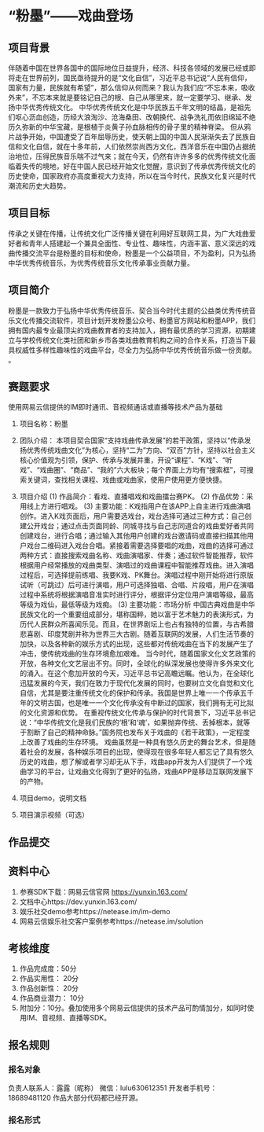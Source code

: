 # “粉墨”——戏曲登场
## 项目背景
伴随着中国在世界各国中的国际地位日益提升，经济、科技各领域的发展已经或即将走在世界前列，国民亟待提升的是“文化自信”，习近平总书记说“人民有信仰，国家有力量，民族就有希望”，那么信仰从何而来？我认为我们应“不忘本来，吸收外来”，不忘本来就是要铭记自己的根、自己从哪里来，就一定要学习、继承、发扬中华优秀传统文化。
中华优秀传统文化是中华民族五千年文明的结晶，是祖先们呕心沥血创造，历经大浪淘沙、沧海桑田、改朝换代、战争洗礼而依旧绵延不绝历久弥新的中华宝藏，是根植于炎黄子孙血脉相传的骨子里的精神脊梁。
但从鸦片战争开始，中国遭受了百年屈辱历史，使天朝上国的中国人民渐渐失去了民族自信和文化自信，就在十多年前，人们依然崇尚西方文化，西洋音乐在中国仍占据统治地位，压得民族音乐喘不过气来；就在今天，仍然有许许多多的优秀传统文化面临着失传的境地，好在中国人民已经开始文化觉醒，意识到了传承优秀传统文化的历史使命，国家政府亦高度重视大力支持，所以在当今时代，民族文化复兴是时代潮流和历史大趋势。
## 项目目标
传承之关键在传播，让传统文化广泛传播关键在利用好互联网工具，为广大戏曲爱好者和青年人搭建起一个兼具全面性、专业性、趣味性，内涵丰富、意义深远的戏曲传播交流平台是粉墨的目标和使命，粉墨是一个公益项目，不为盈利，只为弘扬中华优秀传统音乐，为优秀传统音乐文化传承事业贡献力量。
## 项目简介
粉墨是一款致力于弘扬中华优秀传统音乐、契合当今时代主题的公益类优秀传统音乐文化传播交流软件，项目计划开发粉墨公众号、粉墨官方网站和粉墨APP，我们拥有国内最专业最顶尖的戏曲教育者的支持加入，拥有最优质的学习资源，初期建立与学校传统文化类社团和新乡市各类戏曲教育机构之间的合作关系，打造当下最具权威性多样性趣味性的戏曲平台，尽全力为弘扬中华优秀传统音乐做一份贡献。
。

## 赛题要求
使用网易云信提供的IM即时通讯、音视频通话或直播等技术产品为基础
1. 项目名称：粉墨
2. 团队介绍：
本项目契合国家“支持戏曲传承发展”的若干政策，坚持以“传承发扬优秀传统戏曲文化”为核心，坚持“二为”方向、“双百”方针，坚持以社会主义核心价值观为引领，保护、传承与发展并重，开设“课程”、“K戏”、“听戏”、“戏曲圈”、“商品”、“我的”六大板块；每个界面上方均有“搜索框”，可搜索关键词，查找相关课程、戏曲或戏曲家，使用户使用更方便快捷。
3. 项目介绍
(1) 作品简介：看戏、直播唱戏和戏曲擂台赛PK。
(2) 作品优势：采用线上方进行唱戏。
(3) 主要功能：K戏指用户在该APP上自主进行戏曲演唱创作。进入K戏页面后，用户需要选戏台，戏台选择可通过三种方式：自己创建公开戏台；通过点击页面同龄、同城寻找与自己志同道合的戏曲爱好者共同创建戏台，进行合唱；通过输入其他用户创建的戏台邀请码或直接扫描其他用户戏台二维码进入戏台合唱。紧接着需要选择要唱的戏曲，戏曲的选择可通过两种方式：直接搜索戏曲名称、戏曲演唱家、伴奏；通过软件智能推荐，软件根据用户经常播放的戏曲类型、演唱过的戏曲课程中智能推荐戏曲。进入演唱过程后，可选择提前练唱、我要K戏、PK舞台。演唱过程中刚开始将进行原版试听（可跳过）后可进行演唱，用户可选择独唱、合唱、片段唱，用户在演唱过程中系统将根据演唱音准实时进行评分，根据评分定位用户演唱等级，最高等级为戏仙，最低等级为戏痴。
(3) 主要功能：市场分析
中国古典戏曲是中华民族文化的一个重要组成部分，堪称国粹，她以富于艺术魅力的表演形式，为历代人民群众所喜闻乐见。而且，在世界剧坛上也占有独特的位置，与古希腊悲喜剧、印度梵剧并称为世界三大古剧。随着互联网的发展，人们生活节奏的加快，以及各种新的娱乐方式的出现，这些都对传统戏曲在当下的发展产生了冲击，使传统戏曲的生存环境愈加艰难。
当今时代，随着国家文化文艺政策的开放，各种文化文艺层出不穷。同时，全球化的纵深发展也使得许多外来文化的涌入。在这个愈加开放的今天，习近平总书记高瞻远瞩。他认为，在全球化迅猛发展的今天，我们在致力于现代化发展的同时，也要树立文化自觉和文化自信，尤其是要注重传统文化的保护和传承。我国是世界上唯一一个传承五千年的文明古国，也是唯一一个文化传承没有中断过的国家，我们拥有无可比拟的文化资源和优势。
在重视传统文化传承与保护的时代背景下，习近平总书记说：“中华传统文化是我们民族的‘根’和‘魂’，如果抛弃传统、丢掉根本，就等于割断了自己的精神命脉。”国务院也发布关于戏曲的《若干政策》，一定程度上改善了戏曲的生存环境。
戏曲虽然是一种具有悠久历史的舞台艺术，但是随着社会的发展，各种娱乐项目的出现，使得现在很多年轻人都忘记了具有悠久历史的戏曲，想了解或者学习却无从下手，戏曲app开发为人们提供了一个戏曲学习的平台，让戏曲文化得到了更好的弘扬，戏曲APP是移动互联网发展下的产物。

4. 项目demo，说明文档
5. 项目演示视频（可选）
## 作品提交

## 资料中心
1. 参赛SDK下载：网易云信官网 https://yunxin.163.com/
2. 文档中心https://dev.yunxin.163.com/
3. 娱乐社交demo参考https://netease.im/im-demo
4. 网易云信娱乐社交客户案例参考https://netease.im/solution
## 考核维度
1. 作品完成度：50分
2. 作品实用性： 20分
3. 作品创新性： 20分
4. 作品商业潜力： 10分
5. 附加分：10分。叠加使用多个网易云信提供的技术产品可酌情加分，如同时使用IM、音视频、直播等SDK。
## 报名规则
### 报名对象
负责人联系人：露露（昵称）
微信：lulu630612351
开发者手机号：18689481120 
作品大部分代码都已经开源。
### 报名形式

